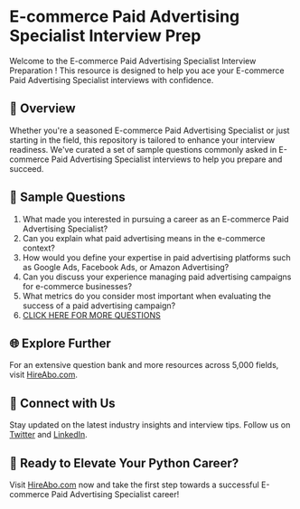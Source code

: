 # E-commerce Paid Advertising Specialist Interview Prep

Welcome to the E-commerce Paid Advertising Specialist Interview Preparation ! This resource is designed to help you ace your E-commerce Paid Advertising Specialist interviews with confidence.

## 🚀 Overview

Whether you're a seasoned E-commerce Paid Advertising Specialist or just starting in the field, this repository is tailored to enhance your interview readiness. We've curated a set of sample questions commonly asked in E-commerce Paid Advertising Specialist interviews to help you prepare and succeed.

## 📝 Sample Questions

1. What made you interested in pursuing a career as an E-commerce Paid Advertising Specialist?
2. Can you explain what paid advertising means in the e-commerce context?
3. How would you define your expertise in paid advertising platforms such as Google Ads, Facebook Ads, or Amazon Advertising?
4. Can you discuss your experience managing paid advertising campaigns for e-commerce businesses?
5. What metrics do you consider most important when evaluating the success of a paid advertising campaign?
6. [CLICK HERE FOR MORE QUESTIONS](https://hireabo.com/job/22_2_22/Ecommerce%20Paid%20Advertising%20Specialist)

## 🌐 Explore Further

For an extensive question bank and more resources across 5,000 fields, visit [HireAbo.com](https://www.hireabo.com).

## 📱 Connect with Us

Stay updated on the latest industry insights and interview tips. Follow us on [Twitter](https://twitter.com/hireabo) and [LinkedIn](https://www.linkedin.com/in/hire-abo-3609972a8/).

## 🚀 Ready to Elevate Your Python Career?

Visit [HireAbo.com](https://www.hireabo.com) now and take the first step towards a successful E-commerce Paid Advertising Specialist career!